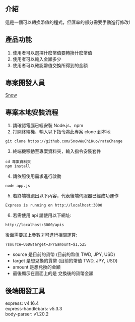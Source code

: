 ## 介紹
這是一個可以轉換幣值的程式，但匯率的部分需要手動進行修改!

## 產品功能
1. 使用者可以選擇什麼幣值要轉換什麼幣值
2. 使用者可以輸入金額多少
3. 使用者可以確認幣值交換所得到的金額

## 專案開發人員
[Snow](https://github.com/SnowWuChiKuo)

## 專案本地安裝流程
1. 請確認電腦已經安裝 Node.js、npm
2. 打開終端機，輸入以下指令將此專案 clone 到本地  
```
git clone https://github.com/SnowWuChiKuo/rateChange
```
3. 終端機移動至專案資料夾，輸入指令安裝套件
```
cd 專案資料夾
npm install
```
4. 請依照使用需求進行啟動
```
node app.js
```
5. 若終端機跑出以下內容，代表後端伺服器已經成功運作
```
Express is running on http://localhost:3000
```
6. 若需使用 api 請使用以下網址:
```
http://localhost:3000/apis
```
後面需要加上參數才可進行相關運算:
```
?source=USD&target=JPY&amount=$1,525
```
- source 是目前的貨幣  (目前的幣值 TWD, JPY, USD)
- target 是想兌換的貨幣  (目前的幣值 TWD, JPY, USD)
- amount 是想兌換的金額  
- 最後顯示在畫面上的是 兌換後的貨幣金額

## 後端開發工具
express: v4.16.4  
express-handlebars: v5.3.3  
body-parser: v1.20.2  
